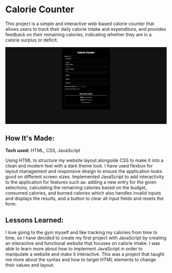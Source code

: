 # Calorie Counter
This project is a simple and interactive web-based calorie counter that allows users to track their daily calorie intake and expenditure, and provides feedback on their remaining calories, indicating whether they are in a calorie surplus or deficit.

![calorie-counter-preview](/calorie-counter-preview.png)

## How It's Made:

**Tech used:** HTML, CSS, JavaScript

Using HTML to structure my website layout alongside CSS to make it into a clean and modern feel with a dark theme look. I have used flexbox for layout management and responsive design to ensure the application looks good on different screen sizes. Implemented JavaScript to add interactivity to the application for features such as: adding a new entry for the given selections, calculating the remaining calories based on the budget, consumed calories, and burned calories which also handles invalid inputs and displays the results, and a button to clear all input fields and resets the form.

## Lessons Learned:

I love going to the gym myself and like tracking my calories from time to time, so I have decided to create my first project with JavaScript by creating an interactive and functional website that focuses on calorie intake. I was able to learn more about how to implement JavaScript in order to manipulate a website and make it interactive. This was a project that taught me more about the syntax and how to target HTML elements to change their values and layout.
